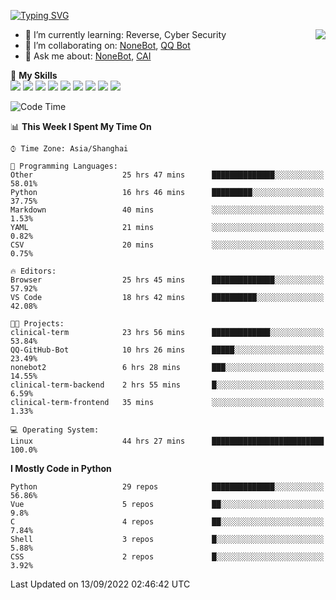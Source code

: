 [![Typing SVG](https://readme-typing-svg.herokuapp.com?size=25&duration=2500&color=8C43EA&vCenter=true&width=200&height=40&lines=Hi+there+%F0%9F%91%8B%F0%9F%8F%BB;I'm+yanyongyu)](https://git.io/typing-svg)

<a href="#">
  <img align="right" src="https://github-readme-stats.vercel.app/api?username=yanyongyu&count_private=true&show_icons=true&bg_color=15,f2f7fd,E0EAFC" />
</a>

- 🌱 I’m currently learning: Reverse, Cyber Security
- 👯 I’m collaborating on: [NoneBot](https://github.com/nonebot), [QQ Bot](https://github.com/Mrs4s/go-cqhttp)
- 💬 Ask me about: [NoneBot](https://github.com/nonebot), [CAI](https://github.com/cscs181/CAI)

🌟 **My Skills**  
![](https://img.shields.io/badge/-Python-3e74a2?style=flat-square&logo=Python&logoColor=fff)
![](https://img.shields.io/badge/-Node.js-339933?style=flat-square&logo=Node.js&logoColor=fff)
![](https://img.shields.io/badge/-Vue-4fc08d?style=flat-square&logo=Vue.js&logoColor=fff)
![](https://img.shields.io/badge/-React-2d98ce?style=flat-square&logo=React&logoColor=fff)
![](https://img.shields.io/badge/-Docker-2496ED?style=flat-square&logo=Docker&logoColor=fff)
![](https://img.shields.io/badge/-Linux-000000?style=flat-square&logo=Linux&logoColor=fff)
![](https://img.shields.io/badge/-MySQL-4479A1?style=flat-square&logo=MySQL&logoColor=fff)
![](https://img.shields.io/badge/-Redis-DC382D?style=flat-square&logo=Redis&logoColor=fff)
![](https://img.shields.io/badge/-MongoDB-47A248?style=flat-square&logo=MongoDB&logoColor=fff)

<!--START_SECTION:waka-->
![Code Time](http://img.shields.io/badge/Code%20Time-2%2C814%20hrs%2050%20mins-blue)

📊 **This Week I Spent My Time On** 

```text
⌚︎ Time Zone: Asia/Shanghai

💬 Programming Languages: 
Other                    25 hrs 47 mins      ██████████████░░░░░░░░░░░   58.01% 
Python                   16 hrs 46 mins      █████████░░░░░░░░░░░░░░░░   37.75% 
Markdown                 40 mins             ░░░░░░░░░░░░░░░░░░░░░░░░░   1.53% 
YAML                     21 mins             ░░░░░░░░░░░░░░░░░░░░░░░░░   0.82% 
CSV                      20 mins             ░░░░░░░░░░░░░░░░░░░░░░░░░   0.75%

🔥 Editors: 
Browser                  25 hrs 45 mins      ██████████████░░░░░░░░░░░   57.92% 
VS Code                  18 hrs 42 mins      ██████████░░░░░░░░░░░░░░░   42.08%

🐱‍💻 Projects: 
clinical-term            23 hrs 56 mins      █████████████░░░░░░░░░░░░   53.84% 
QQ-GitHub-Bot            10 hrs 26 mins      █████░░░░░░░░░░░░░░░░░░░░   23.49% 
nonebot2                 6 hrs 28 mins       ███░░░░░░░░░░░░░░░░░░░░░░   14.55% 
clinical-term-backend    2 hrs 55 mins       █░░░░░░░░░░░░░░░░░░░░░░░░   6.59% 
clinical-term-frontend   35 mins             ░░░░░░░░░░░░░░░░░░░░░░░░░   1.33%

💻 Operating System: 
Linux                    44 hrs 27 mins      █████████████████████████   100.0%

```

**I Mostly Code in Python** 

```text
Python                   29 repos            ██████████████░░░░░░░░░░░   56.86% 
Vue                      5 repos             ██░░░░░░░░░░░░░░░░░░░░░░░   9.8% 
C                        4 repos             ██░░░░░░░░░░░░░░░░░░░░░░░   7.84% 
Shell                    3 repos             █░░░░░░░░░░░░░░░░░░░░░░░░   5.88% 
CSS                      2 repos             █░░░░░░░░░░░░░░░░░░░░░░░░   3.92%

```



 Last Updated on 13/09/2022 02:46:42 UTC
<!--END_SECTION:waka-->
